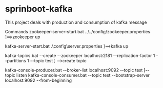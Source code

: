 # sprinboot-kafka
This project deals with production and consumption of kafka message


Commands
zookeeper-server-start.bat ../../config/zookeeper.properties     ]==>zookeeper up

kafka-server-start.bat .\config\server.properties ]==>kafka up

kafka-topics.bat --create --zookeeper localhost:2181 --replication-factor 1 --partitions 1 --topic test  ] -->create topic

kafka-console-producer.bat --broker-list localhost:9092 --topic test                                    ]--topic listen
kafka-console-consumer.bat --topic test --bootstrap-server localhost:9092 --from-beginning



